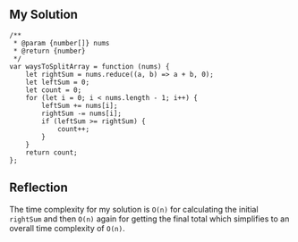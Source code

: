 ## My Solution

```
/**
 * @param {number[]} nums
 * @return {number}
 */
var waysToSplitArray = function (nums) {
    let rightSum = nums.reduce((a, b) => a + b, 0);
    let leftSum = 0;
    let count = 0;
    for (let i = 0; i < nums.length - 1; i++) {
        leftSum += nums[i];
        rightSum -= nums[i];
        if (leftSum >= rightSum) {
            count++;
        }
    }
    return count;
};
```

## Reflection

The time complexity for my solution is `O(n)` for calculating the initial `rightSum` and then `O(n)` again for getting the final total which simplifies to an overall time complexity of `O(n)`.
